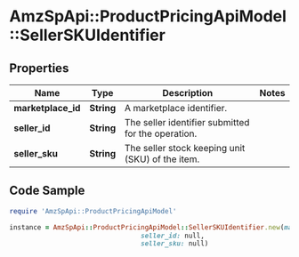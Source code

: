 # AmzSpApi::ProductPricingApiModel::SellerSKUIdentifier

## Properties

Name | Type | Description | Notes
------------ | ------------- | ------------- | -------------
**marketplace_id** | **String** | A marketplace identifier. | 
**seller_id** | **String** | The seller identifier submitted for the operation. | 
**seller_sku** | **String** | The seller stock keeping unit (SKU) of the item. | 

## Code Sample

```ruby
require 'AmzSpApi::ProductPricingApiModel'

instance = AmzSpApi::ProductPricingApiModel::SellerSKUIdentifier.new(marketplace_id: null,
                                 seller_id: null,
                                 seller_sku: null)
```


